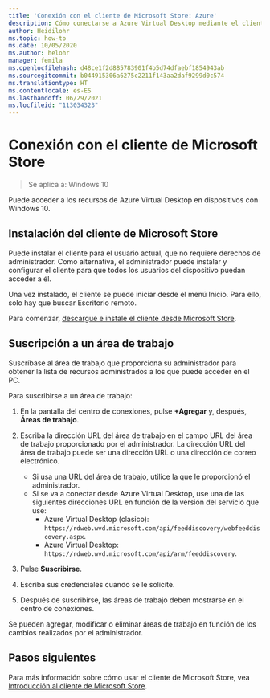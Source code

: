 ```yaml
---
title: 'Conexión con el cliente de Microsoft Store: Azure'
description: Cómo conectarse a Azure Virtual Desktop mediante el cliente de Microsoft Store.
author: Heidilohr
ms.topic: how-to
ms.date: 10/05/2020
ms.author: helohr
manager: femila
ms.openlocfilehash: d48ce1f2d885783901f4b5d74dfaebf1854943ab
ms.sourcegitcommit: b044915306a6275c2211f143aa2daf9299d0c574
ms.translationtype: HT
ms.contentlocale: es-ES
ms.lasthandoff: 06/29/2021
ms.locfileid: "113034323"
---
```

# <a name="connect-with-the-microsoft-store-client"></a>Conexión con el cliente de Microsoft Store

>Se aplica a: Windows 10

Puede acceder a los recursos de Azure Virtual Desktop en dispositivos con Windows 10.

## <a name="install-the-microsoft-store-client"></a>Instalación del cliente de Microsoft Store

Puede instalar el cliente para el usuario actual, que no requiere derechos de administrador. Como alternativa, el administrador puede instalar y configurar el cliente para que todos los usuarios del dispositivo puedan acceder a él.

Una vez instalado, el cliente se puede iniciar desde el menú Inicio. Para ello, solo hay que buscar Escritorio remoto.

Para comenzar, [descargue e instale el cliente desde Microsoft Store](https://www.microsoft.com/store/productId/9WZDNCRFJ3PS).

## <a name="subscribe-to-a-workspace"></a>Suscripción a un área de trabajo

Suscríbase al área de trabajo que proporciona su administrador para obtener la lista de recursos administrados a los que puede acceder en el PC.

Para suscribirse a un área de trabajo:

1. En la pantalla del centro de conexiones, pulse **+Agregar** y, después, **Áreas de trabajo**.
2. Escriba la dirección URL del área de trabajo en el campo URL del área de trabajo proporcionado por el administrador. La dirección URL del área de trabajo puede ser una dirección URL o una dirección de correo electrónico.
   
   - Si usa una URL del área de trabajo, utilice la que le proporcionó el administrador.
   - Si se va a conectar desde Azure Virtual Desktop, use una de las siguientes direcciones URL en función de la versión del servicio que use:
       - Azure Virtual Desktop (clasico): `https://rdweb.wvd.microsoft.com/api/feeddiscovery/webfeeddiscovery.aspx`.
       - Azure Virtual Desktop: `https://rdweb.wvd.microsoft.com/api/arm/feeddiscovery`.
  
3. Pulse **Suscribirse**.
4. Escriba sus credenciales cuando se le solicite.
5. Después de suscribirse, las áreas de trabajo deben mostrarse en el centro de conexiones.

Se pueden agregar, modificar o eliminar áreas de trabajo en función de los cambios realizados por el administrador.

## <a name="next-steps"></a>Pasos siguientes

Para más información sobre cómo usar el cliente de Microsoft Store, vea [Introducción al cliente de Microsoft Store](/windows-server/remote/remote-desktop-services/clients/windows/).